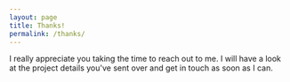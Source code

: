 ```yaml
---
layout: page
title: Thanks!
permalink: /thanks/
---
```


<div class="no-il">
  <p>
    I really appreciate you taking the time to reach out to me. I will have a look at the project details you've sent over and get in touch as soon as I can.
  </p>
</div>